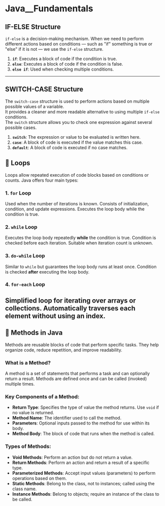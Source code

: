 # Java\_\_Fundamentals

## IF-ELSE Structure

`if-else` is a decision-making mechanism. When we need to perform different actions based on conditions — such as "if" something is true or "else" if it is not — we use the `if-else` structure.

1. **`if`**: Executes a block of code if the condition is true.  
2. **`else`**: Executes a block of code if the condition is false.  
3. **`else if`**: Used when checking multiple conditions.

---

## SWITCH-CASE Structure

The `switch-case` structure is used to perform actions based on multiple possible values of a variable.  
It provides a cleaner and more readable alternative to using multiple `if-else` conditions.  
The `switch` structure allows you to check one expression against several possible cases.

1. **`switch`**: The expression or value to be evaluated is written here.  
2. **`case`**: A block of code is executed if the value matches this case.  
3. **`default`**: A block of code is executed if no case matches.

## 🔁 Loops

Loops allow repeated execution of code blocks based on conditions or counts. Java offers four main types:

### 1. `for` Loop  
Used when the number of iterations is known. Consists of initialization, condition, and update expressions. Executes the loop body while the condition is true.

### 2. `while` Loop  
Executes the loop body repeatedly **while** the condition is true. Condition is checked before each iteration. Suitable when iteration count is unknown.

### 3. `do-while` Loop  
Similar to `while` but guarantees the loop body runs at least once. Condition is checked **after** executing the loop body.

### 4. `for-each` Loop  
Simplified loop for iterating over arrays or collections. Automatically traverses each element without using an index.
-----------------------------------------------------------------------------------------------------------------------------------------------------------------------
## 🔧 Methods in Java

Methods are reusable blocks of code that perform specific tasks. They help organize code, reduce repetition, and improve readability.

### What is a Method?  
A method is a set of statements that performs a task and can optionally return a result. Methods are defined once and can be called (invoked) multiple times.

### Key Components of a Method:
- **Return Type**: Specifies the type of value the method returns. Use `void` if no value is returned.
- **Method Name**: The identifier used to call the method.
- **Parameters**: Optional inputs passed to the method for use within its body.
- **Method Body**: The block of code that runs when the method is called.

### Types of Methods:
- **Void Methods**: Perform an action but do not return a value.
- **Return Methods**: Perform an action and return a result of a specific type.
- **Parameterized Methods**: Accept input values (parameters) to perform operations based on them.
- **Static Methods**: Belong to the class, not to instances; called using the class name.
- **Instance Methods**: Belong to objects; require an instance of the class to be called.

